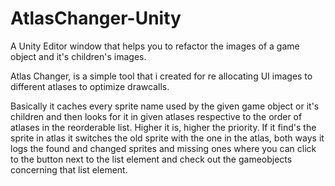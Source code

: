 # AtlasChanger-Unity
A Unity Editor window that helps you to refactor the images of a game object and it's children's images.

Atlas Changer, is a simple tool that i created for re allocating UI images to different atlases to optimize drawcalls.

Basically it caches every sprite name used by the given game object or it's children and then looks for it in given atlases respective to the order of atlases in the reorderable list. Higher it is, higher the priority. If it find's the sprite in atlas it switches the old sprite with the one in the atlas, both ways it logs the found and changed sprites and missing ones where you can click to the button next to the list element and check out the gameobjects concerning that list element.
